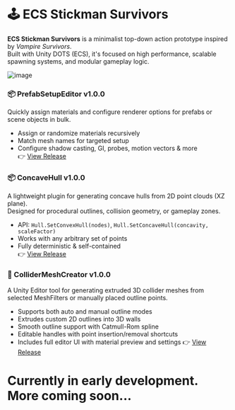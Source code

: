 # 🕹 ECS Stickman Survivors

**ECS Stickman Survivors** is a minimalist top-down action prototype inspired by *Vampire Survivors*.  
Built with Unity DOTS (ECS), it's focused on high performance, scalable spawning systems, and modular gameplay logic.

![image](https://github.com/user-attachments/assets/2b94c339-45be-4d16-b060-d73a09878c5e)

### 📦 PrefabSetupEditor v1.0.0
Quickly assign materials and configure renderer options for prefabs or scene objects in bulk.
- Assign or randomize materials recursively  
- Match mesh names for targeted setup  
- Configure shadow casting, GI, probes, motion vectors & more  
👉 [View Release](https://github.com/SinlessDevil/EcsStickmanSurvivors/releases/tag/PrefabSetupEditor-v1.0.0)

### 📦 ConcaveHull v1.0.0
A lightweight plugin for generating concave hulls from 2D point clouds (XZ plane).  
Designed for procedural outlines, collision geometry, or gameplay zones.
- API: `Hull.SetConvexHull(nodes)`, `Hull.SetConcaveHull(concavity, scaleFactor)`  
- Works with any arbitrary set of points  
- Fully deterministic & self-contained  
👉 [View Release](https://github.com/SinlessDevil/EcsStickmanSurvivors/releases/tag/ConcaveHull-v1.0.0)

### 🧱 ColliderMeshCreator v1.0.0  
A Unity Editor tool for generating extruded 3D collider meshes from selected MeshFilters or manually placed outline points.
- Supports both auto and manual outline modes  
- Extrudes custom 2D outlines into 3D walls  
- Smooth outline support with Catmull-Rom spline  
- Editable handles with point insertion/removal shortcuts  
- Includes full editor UI with material preview and settings
👉 [View Release](https://github.com/SinlessDevil/EcsStickmanSurvivors/releases/tag/ColliderMeshCreator-v1.0.0)

# Currently in early development. More coming soon...
